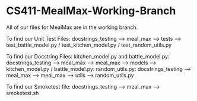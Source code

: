 # CS411-MealMax-Working-Branch

All of our files for MealMax are in the working branch.

To find our Unit Test Files:
  docstrings_testing --> meal_max --> tests --> test_battle_model.py / test_kitchen_model.py / test_random_utils.py

To find our Docstring Files:
  kitchen_model.py and battle_model.py:
    docstrings_testing --> meal_max --> meal_max --> models --> kitchen_model.py / battle_model.py:
  random_utils.py:
    docstrings_testing --> meal_max --> meal_max --> utils --> random_utils.py

To find our Smoketest file:
  docstrings_testing --> meal_max --> smoketest.sh

